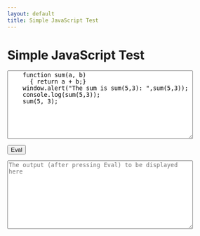 ```yaml
---
layout: default
title: Simple JavaScript Test
---
```


# Simple JavaScript Test

<textarea cols="50" rows="10" id="input" placeholder="Enter your JavaScript code here">
    function sum(a, b)
      { return a + b;} 
    window.alert("The sum is sum(5,3): ",sum(5,3));
    console.log(sum(5,3));
    sum(5, 3);
</textarea>
<button onclick="runCode()">Eval</button>
<textarea cols="50" rows="10" id="output" readonly placeholder="The output (after pressing Eval) to be displayed here"></textarea>

<script>
    function runCode() {
        try {
            var input = document.getElementById("input").value;
            var result = eval(input);
            document.getElementById("output").value = result;
        } catch (error) {
            document.getElementById("output").value = "Error: " + error.message;
        }
    }
</script>
